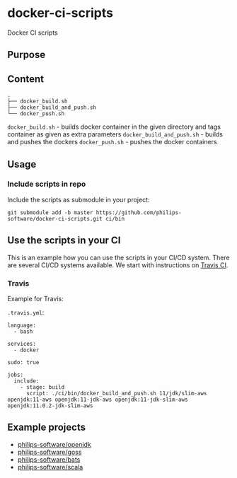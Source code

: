 # docker-ci-scripts
Docker CI scripts

## Purpose

## Content

```
.
├── docker_build.sh
├── docker_build_and_push.sh
└── docker_push.sh
```

`docker_build.sh` - builds docker container in the given directory and tags container as given as extra parameters
`docker_build_and_push.sh` - builds and pushes the dockers
`docker_push.sh` - pushes the docker containers

## Usage

### Include scripts in repo

Include the scripts as submodule in your project:
```
git submodule add -b master https://github.com/philips-software/docker-ci-scripts.git ci/bin 
```

## Use the scripts in your CI 

This is an example how you can use the scripts in your CI/CD system. 
There are several CI/CD systems available. We start with instructions on [Travis CI](https://travis-ci.org/).

### Travis
Example for Travis:

`.travis.yml`:
```
language:
  - bash

services:
  - docker

sudo: true

jobs:
  include:
    - stage: build
      script: ./ci/bin/docker_build_and_push.sh 11/jdk/slim-aws openjdk:11-aws openjdk:11-jdk-aws openjdk:11-jdk-slim-aws openjdk:11.0.2-jdk-slim-aws
```

## Example projects

- [philips-software/openjdk](https://github.com/philips-software/openjdk)
- [philips-software/goss](https://github.com/philips-software/goss)
- [philips-software/bats](https://github.com/philips-software/bats)
- [philips-software/scala](https://github.com/philips-software/bats)
